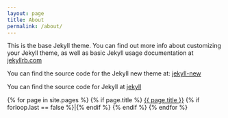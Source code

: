 ```yaml
---
layout: page
title: About
permalink: /about/
---
```


This is the base Jekyll theme. You can find out more info about customizing your Jekyll theme, as well as basic Jekyll usage documentation at [jekyllrb.com](http://jekyllrb.com/)

You can find the source code for the Jekyll new theme at:
[jekyll-new](https://github.com/jglovier/jekyll-new)

You can find the source code for Jekyll at
[jekyll](https://github.com/jekyll/jekyll)

{% for page in site.pages %}
  {% if page.title %}
  <a class="page-link" href="{{ page.url | prepend: site.baseurl }}">{{ page.title }}</a> {% if forloop.last == false %}|{% endif %}
  {% endif %}
{% endfor %}
